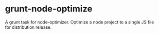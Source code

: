 # grunt-node-optimize
A grunt task for node-optimizer. Optimize a node project to a single JS file for distribution release.
